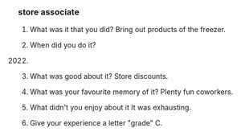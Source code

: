 ### store associate
1) What was it that you did?
Bring out products of the freezer.

2) When did you do it?
2022.

3) What was good about it?
Store discounts.

4) What was your favourite memory of it?
Plenty fun coworkers.

5) What didn't you enjoy about it
It was exhausting.

6) Give your experience a letter "grade"
C.